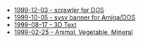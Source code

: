 * [1999-12-03 - scrawler for DOS](/dev/amos/scrawler)
* [1999-10-05 - sysv banner for Amiga/DOS](/dev/c/banner)
* [1999-08-17 - 3D Text](/dev/c/textrot)
* [1999-02-25 - Animal, Vegetable, Mineral](/dev/c/avm)
